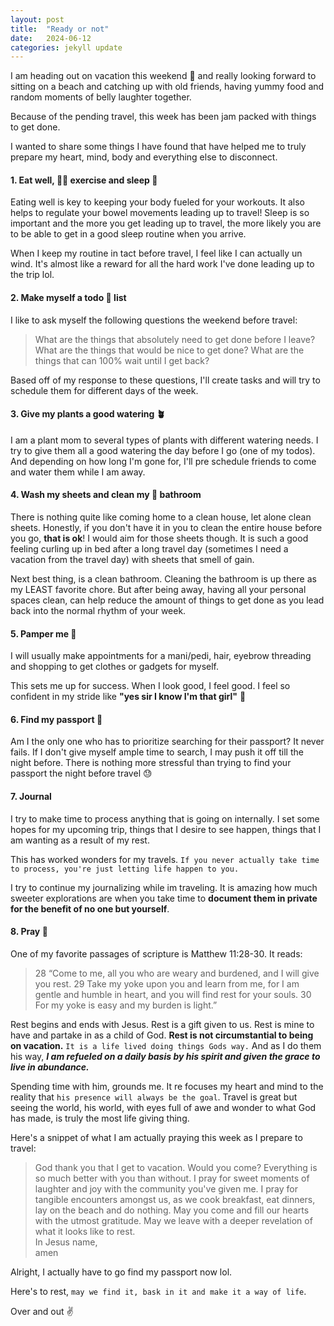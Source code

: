 ```yaml
---
layout: post
title:  "Ready or not"
date:   2024-06-12
categories: jekyll update
---
```



I am heading out on vacation this weekend :raised_hands: and really looking forward to sitting on a beach and catching up with old friends, having yummy food and random moments of belly laughter together. 

Because of the pending travel, this week has been jam packed with things to get done.

I wanted to share some things I have found that have helped me to truly prepare my heart, mind, body and everything else to disconnect. 

#### 1. Eat well, :weight_lifting_woman: exercise and sleep :sleeping_bed:

Eating well is key to keeping your body fueled for your workouts. It also helps to regulate your bowel movements leading up to travel! Sleep is so important and the more you get leading up to travel, the more likely you are to be able to get in a good sleep routine when you arrive.

When I keep my routine in tact before travel, I feel like I can actually un wind. It's almost like  a reward for all the hard work I've done leading up to the trip lol.

#### 2. Make myself a todo :scroll: list 

I like to ask myself the following questions the weekend before travel: 

>What are the things that absolutely need to get done before I leave? What are the things that would be nice to get done? What are the things that can 100% wait until I get back? 

Based off of my response to these questions, I'll create tasks and will try to schedule them for different days of the week.

#### 3. Give my plants a good watering :potted_plant:

I am a plant mom to several types of plants with different watering needs. I try to give them all a good watering the day before I go (one of my todos). And depending on how long I'm gone for, I'll pre schedule friends to come and water them while I am away.

#### 4. Wash my sheets and clean my :bath: bathroom

There is nothing quite like coming home to a clean house, let alone clean sheets. Honestly, if you don't have it in you to clean the entire house before you go, **that is ok**! I would aim for those sheets though. It is such a good feeling curling up in bed after a long travel day (sometimes I need a vacation from the travel day) with sheets that smell of gain.

Next best thing, is a clean bathroom. Cleaning the bathroom is up there as my LEAST favorite chore. But after being away, having all your personal spaces clean, can help reduce the amount of things to get done as you lead back into the normal rhythm of your week. 

#### 5. Pamper me :nail_care:

I will usually make appointments for a mani/pedi, hair, eyebrow threading and shopping to get clothes or gadgets for myself. 

This sets me up for success. When I look good, I feel good. I feel so confident in my stride like **"yes sir I know I'm that girl"** :clap:

#### 6. Find my passport :open_book:

Am I the only one who has to prioritize searching for their passport? It never fails. If I don't give myself ample time to search, I may push it off till the night before. There is nothing more stressful than trying to find your passport the night before travel :sweat:

#### 7. Journal 

I try to make time to process anything that is going on internally. I set some hopes for my upcoming trip, things that I desire to see happen, things that I am wanting as a result of my rest.

This has worked wonders for my travels. `If you never actually take time to process, you're just letting life happen to you. `

I try to continue my journalizing while im traveling. It is amazing how much sweeter explorations are when you take time to **document them in private for the benefit of no one but yourself**. 

#### 8. **Pray** :pray:

One of my favorite passages of scripture is Matthew 11:28-30. It reads:

>28 “Come to me, all you who are weary and burdened, and I will give you rest. 29 Take my yoke upon you and learn from me, for I am gentle and humble in heart, and you will find rest for your souls. 30 For my yoke is easy and my burden is light.”

Rest begins and ends with Jesus. Rest is a gift given to us. Rest is mine to have and partake in as a child of God. **Rest is not circumstantial to being on vacation.** `It is a life lived doing things Gods way.` And as I do them his way, ***I am refueled on a daily basis by his spirit and given the grace to live in abundance.***

Spending time with him, grounds me. It re focuses my heart and mind to the reality that `his presence will always be the goal`. Travel is great but seeing the world, his world, with eyes full of awe and wonder to what God has made, is truly the most life giving thing. 


Here's a snippet of what I am actually praying this week as I prepare to travel: 

> God thank you that I get to vacation. Would you come? Everything is so much better with you than without. I pray for sweet moments of laughter and joy with the community you've given me. I pray for tangible encounters amongst us, as we cook breakfast, eat dinners, lay on the beach and do nothing. May you come and fill our hearts with the utmost gratitude. May we leave with a deeper revelation of what it looks like to rest. <br>In Jesus name,<br>amen


Alright, I actually have to go find my passport now lol. 

Here's to rest, `may we find it, bask in it and make it a way of life`.


Over and out :v: